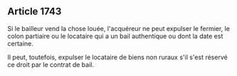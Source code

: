 Article 1743
----
Si le bailleur vend la chose louée, l'acquéreur ne peut expulser le fermier, le
colon partiaire ou le locataire qui a un bail authentique ou dont la date est
certaine.

Il peut, toutefois, expulser le locataire de biens non ruraux s'il s'est réservé
ce droit par le contrat de bail.
